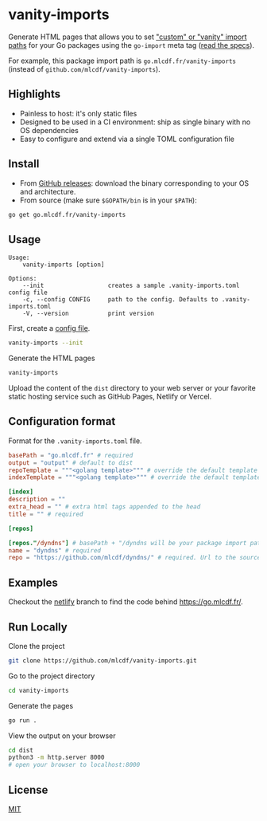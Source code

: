 
# vanity-imports

Generate HTML pages that allows you to set ["custom" or "vanity" import paths](https://golang.org/doc/go1.4#canonicalimports) for your Go packages using the `go-import` meta tag ([read the specs](https://golang.org/cmd/go/#hdr-Remote_import_paths)).

For example, this package import path is `go.mlcdf.fr/vanity-imports` (instead of `github.com/mlcdf/vanity-imports`).

## Highlights

- Painless to host: it's only static files
- Designed to be used in a CI environment: ship as single binary with no OS dependencies
- Easy to configure and extend via a single TOML configuration file

## Install

- From [GitHub releases](https://github.com/mlcdf/dyndns/releases): download the binary corresponding to your OS and architecture.
- From source (make sure `$GOPATH/bin` is in your `$PATH`):

```sh
go get go.mlcdf.fr/vanity-imports
```

## Usage

```
Usage:
    vanity-imports [option]

Options:				
    --init                  creates a sample .vanity-imports.toml config file
    -c, --config CONFIG     path to the config. Defaults to .vanity-imports.toml
    -V, --version           print version
```

First, create a [config file](#configuration-format).
```sh
vanity-imports --init
```

Generate the HTML pages
```sh
vanity-imports
```

Upload the content of the `dist` directory to your web server or your favorite static hosting service such as GitHub Pages, Netlify or Vercel.

## Configuration format

Format for the `.vanity-imports.toml` file.

```toml
basePath = "go.mlcdf.fr" # required
output = "output" # default to dist
repoTemplate = """<golang template>""" # override the default template for the repo page
indexTemplate = """<golang template>""" # override the default template for the index page

[index]
description = ""
extra_head = "" # extra html tags appended to the head
title = "" # required

[repos]

[repos."/dyndns"] # basePath + "/dyndns will be your package import path
name = "dyndns" # required
repo = "https://github.com/mlcdf/dyndns/" # required. Url to the source repository
```

## Examples

Checkout the [netlify](https://github.com/mlcdf/vanity-imports/tree/netlify) branch to find the code behind https://go.mlcdf.fr/.

## Run Locally

Clone the project

```bash
git clone https://github.com/mlcdf/vanity-imports.git
```

Go to the project directory

```bash
cd vanity-imports
```

Generate the pages

```bash
go run .
```

View the output on your browser

```bash
cd dist
python3 -m http.server 8000
# open your browser to localhost:8000
```

## License

[MIT](https://choosealicense.com/licenses/mit/)

